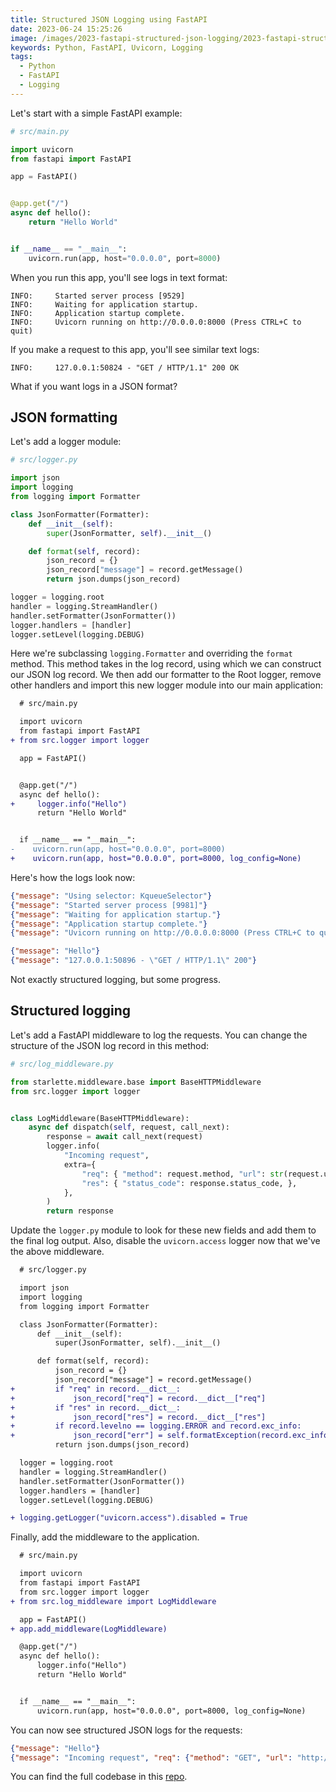 ```yaml
---
title: Structured JSON Logging using FastAPI
date: 2023-06-24 15:25:26
image: /images/2023-fastapi-structured-json-logging/2023-fastapi-structured-json-logging.png
keywords: Python, FastAPI, Uvicorn, Logging
tags:
  - Python
  - FastAPI
  - Logging
---
```


Let's start with a simple FastAPI example:

```python
# src/main.py

import uvicorn
from fastapi import FastAPI

app = FastAPI()


@app.get("/")
async def hello():
    return "Hello World"


if __name__ == "__main__":
    uvicorn.run(app, host="0.0.0.0", port=8000)
```

When you run this app, you'll see logs in text format:

```plaintext
INFO:     Started server process [9529]
INFO:     Waiting for application startup.
INFO:     Application startup complete.
INFO:     Uvicorn running on http://0.0.0.0:8000 (Press CTRL+C to quit)
```

If you make a request to this app, you'll see similar text logs:

```plaintext
INFO:     127.0.0.1:50824 - "GET / HTTP/1.1" 200 OK
```

What if you want logs in a JSON format?

## JSON formatting

Let's add a logger module:

```python
# src/logger.py

import json
import logging
from logging import Formatter

class JsonFormatter(Formatter):
    def __init__(self):
        super(JsonFormatter, self).__init__()

    def format(self, record):
        json_record = {}
        json_record["message"] = record.getMessage()
        return json.dumps(json_record)

logger = logging.root
handler = logging.StreamHandler()
handler.setFormatter(JsonFormatter())
logger.handlers = [handler]
logger.setLevel(logging.DEBUG)
```

Here we're subclassing `logging.Formatter` and overriding the `format` method. This method takes in the log record, using which we can construct our JSON log record. We then add our formatter to the Root logger, remove other handlers and import this new logger module into our main application:

```diff
  # src/main.py

  import uvicorn
  from fastapi import FastAPI
+ from src.logger import logger

  app = FastAPI()


  @app.get("/")
  async def hello():
+     logger.info("Hello")
      return "Hello World"


  if __name__ == "__main__":
-    uvicorn.run(app, host="0.0.0.0", port=8000)
+    uvicorn.run(app, host="0.0.0.0", port=8000, log_config=None)
```

Here's how the logs look now:

```json
{"message": "Using selector: KqueueSelector"}
{"message": "Started server process [9981]"}
{"message": "Waiting for application startup."}
{"message": "Application startup complete."}
{"message": "Uvicorn running on http://0.0.0.0:8000 (Press CTRL+C to quit)"}
```

```json
{"message": "Hello"}
{"message": "127.0.0.1:50896 - \"GET / HTTP/1.1\" 200"}
```

Not exactly structured logging, but some progress.

## Structured logging

Let's add a FastAPI middleware to log the requests. You can change the structure of the JSON log record in this method:

```python
# src/log_middleware.py

from starlette.middleware.base import BaseHTTPMiddleware
from src.logger import logger


class LogMiddleware(BaseHTTPMiddleware):
    async def dispatch(self, request, call_next):
        response = await call_next(request)
        logger.info(
            "Incoming request",
            extra={
                "req": { "method": request.method, "url": str(request.url) },
                "res": { "status_code": response.status_code, },
            },
        )
        return response
```

Update the `logger.py` module to look for these new fields and add them to the final log output. Also, disable the `uvicorn.access` logger now that we've the above middleware.

```diff
  # src/logger.py

  import json
  import logging
  from logging import Formatter

  class JsonFormatter(Formatter):
      def __init__(self):
          super(JsonFormatter, self).__init__()

      def format(self, record):
          json_record = {}
          json_record["message"] = record.getMessage()
+         if "req" in record.__dict__:
+             json_record["req"] = record.__dict__["req"]
+         if "res" in record.__dict__:
+             json_record["res"] = record.__dict__["res"]
+         if record.levelno == logging.ERROR and record.exc_info:
+             json_record["err"] = self.formatException(record.exc_info)
          return json.dumps(json_record)

  logger = logging.root
  handler = logging.StreamHandler()
  handler.setFormatter(JsonFormatter())
  logger.handlers = [handler]
  logger.setLevel(logging.DEBUG)

+ logging.getLogger("uvicorn.access").disabled = True
```

Finally, add the middleware to the application.

```diff
  # src/main.py

  import uvicorn
  from fastapi import FastAPI
  from src.logger import logger
+ from src.log_middleware import LogMiddleware

  app = FastAPI()
+ app.add_middleware(LogMiddleware)

  @app.get("/")
  async def hello():
      logger.info("Hello")
      return "Hello World"


  if __name__ == "__main__":
      uvicorn.run(app, host="0.0.0.0", port=8000, log_config=None)
```

You can now see structured JSON logs for the requests:

```json
{"message": "Hello"}
{"message": "Incoming request", "req": {"method": "GET", "url": "http://0.0.0.0:8000/"}, "res": {"status_code": 200}}
```

You can find the full codebase in this [repo](https://github.com/sheshbabu/fastapi-structured-json-logging-demo).
